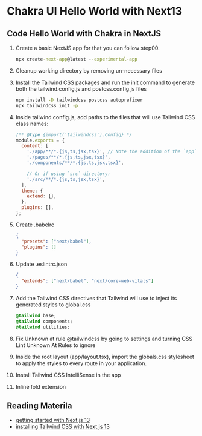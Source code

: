 # Chakra UI Hello World with Next13

## Code Hello World with Chakra in NextJS

1. Create a basic NextJS app for that you can follow step00.

   ```cmd
   npx create-next-app@latest --experimental-app
   ```

2. Cleanup working directory by removing un-necessary files
3. Install the Tailwind CSS packages and run the init command to generate both the tailwind.config.js and postcss.config.js files

   ```cmd
   npm install -D tailwindcss postcss autoprefixer
   npx tailwindcss init -p
   ```

4. Inside tailwind.config.js, add paths to the files that will use Tailwind CSS class names:

   ```js
   /** @type {import('tailwindcss').Config} */
   module.exports = {
     content: [
       './app/**/*.{js,ts,jsx,tsx}', // Note the addition of the `app` directory.
       './pages/**/*.{js,ts,jsx,tsx}',
       './components/**/*.{js,ts,jsx,tsx}',

       // Or if using `src` directory:
       './src/**/*.{js,ts,jsx,tsx}',
     ],
     theme: {
       extend: {},
     },
     plugins: [],
   };
   ```

5. Create .babelrc

   ```json
   {
     "presets": ["next/babel"],
     "plugins": []
   }
   ```

6. Update .eslintrc.json

   ```json
   {
     "extends": ["next/babel", "next/core-web-vitals"]
   }
   ```

7. Add the Tailwind CSS directives that Tailwind will use to inject its generated styles to global.css

   ```css
   @tailwind base;
   @tailwind components;
   @tailwind utilities;
   ```

8. Fix Unknown at rule @tailwindcss by going to settings and turning CSS Lint Unknown At Rules
   to ignore
9. Inside the root layout (app/layout.tsx), import the globals.css stylesheet to apply the styles to every route in your application.
10. Install Tailwind CSS IntelliSense in the app
11. Inline fold extension

## Reading Materila

- [getting started with Next.js 13](https://beta.nextjs.org/docs/getting-started)
- [installing Tailwind CSS with Next.js 13](https://beta.nextjs.org/docs/styling/tailwind-css)
